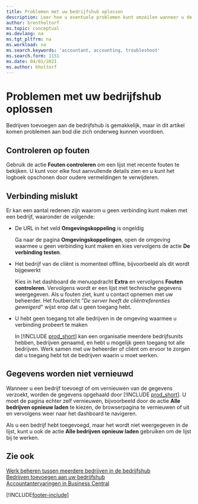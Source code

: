 ```yaml
---
title: Problemen met uw bedrijfshub oplossen
description: Leer hoe u eventuele problemen kunt omzeilen wanneer u de bedrijfshub in Dynamics 365 Business Central gebruikt om werk in meerdere bedrijven te beheren.
author: brentholtorf
ms.topic: conceptual
ms.devlang: na
ms.tgt_pltfrm: na
ms.workload: na
ms.search.keywords: 'accountant, accounting, troubleshoot'
ms.search.form: 1151
ms.date: 04/01/2021
ms.author: bholtorf
---
```

# <a name="troubleshooting-your-company-hub"></a>Problemen met uw bedrijfshub oplossen

Bedrijven toevoegen aan de bedrijfshub is gemakkelijk, maar in dit artikel komen problemen aan bod die zich onderweg kunnen voordoen.  

## <a name="check-errors"></a>Controleren op fouten

Gebruik de actie **Fouten controleren** om een lijst met recente fouten te bekijken. U kunt voor elke fout aanvullende details zien en u kunt het logboek opschonen door oudere vermeldingen te verwijderen.  

## <a name="connection-failed"></a>Verbinding mislukt

Er kan een aantal redenen zijn waarom u geen verbinding kunt maken met een bedrijf, waaronder de volgende:

- De URL in het veld **Omgevingskoppeling** is ongeldig  

  Ga naar de pagina **Omgevingskoppelingen**, open de omgeving waarmee u geen verbinding kunt maken en kies vervolgens de actie **De verbinding testen**.  
- Het bedrijf van de cliënt is momenteel offline, bijvoorbeeld als dit wordt bijgewerkt

  Kies in het dashboard de menuopdracht **Extra** en vervolgens **Fouten controleren**. Vervolgens wordt er een lijst met technische gegevens weergegeven. Als u fouten ziet, kunt u contact opnemen met uw beheerder. Het foutbericht "*De server heeft de cliëntreferenties geweigerd*" wijst erop dat u geen toegang hebt.  
- U hebt geen toegang tot alle bedrijven in de omgeving waarmee u verbinding probeert te maken

  In [!INCLUDE [prod_short](includes/prod_short.md)] kan een organisatie meerdere bedrijfsunits hebben, bedrijven genaamd, en hebt u mogelijk geen toegang tot alle bedrijven. Werk samen met uw beheerder of cliënt om ervoor te zorgen dat u toegang hebt tot de bedrijven waarin u moet werken.  

## <a name="data-does-not-refresh"></a>Gegevens worden niet vernieuwd

Wanneer u een bedrijf toevoegt of om vernieuwen van de gegevens verzoekt, worden de gegevens opgehaald door [!INCLUDE [prod_short](includes/prod_short.md)]. U moet de pagina echter zelf vernieuwen, bijvoorbeeld door de actie **Alle bedrijven opnieuw laden** te kiezen, de browserpagina te vernieuwen of uit en vervolgens weer naar het dashboard te navigeren.  

Als u een bedrijf hebt toegevoegd, maar het wordt niet weergegeven in de lijst, kunt u ook de actie **Alle bedrijven opnieuw laden** gebruiken om de lijst bij te werken.

## <a name="see-also"></a>Zie ook

[Werk beheren tussen meerdere bedrijven in de bedrijfshub](company-hub.md)  
[Bedrijven toevoegen aan uw bedrijfshub](company-hub-add-company.md)  
[Accountantervaringen in Business Central](finance-accounting.md)  


[!INCLUDE[footer-include](includes/footer-banner.md)]
